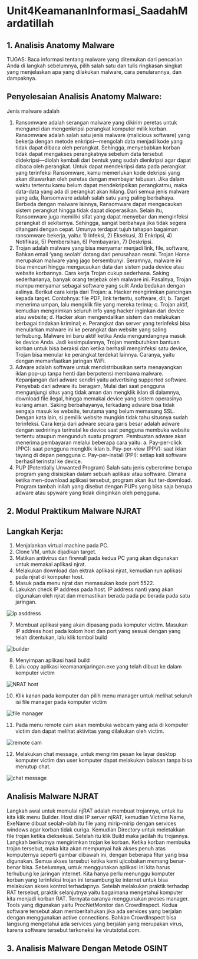 # Unit4KeamananInformasi_SaadahMardatillah

## 1. Analisis Anatomy Malware 
TUGAS: Baca informasi tentang malware yang ditemukan dari pencarian Anda di langkah sebelumnya, pilih salah satu dan tulis ringkasan singkat yang menjelaskan apa yang dilakukan malware, cara penularannya, dan dampaknya. 
## Penyelesaian Analisis Anatomy Malware: 
Jenis malware adalah 
1.	Ransomware adalah serangan malware yang dikirim peretas untuk mengunci dan mengenkripsi perangkat komputer milik korban. Ransomware adalah salah satu jenis malware (malicious software) yang bekerja dengan metode enkripsi––mengolah data menjadi kode yang tidak dapat dibaca oleh perangkat. Sehingga, menyebabkan korban tidak dapat mengakses perangkatnya sebelum data tersebut didekripsi––diolah kembali dari bentuk yang sudah dienkripsi agar dapat dibaca  oleh perangkat. Untuk dapat mendekripsi data pada perangkat yang terinfeksi Ransomware, kamu memerlukan kode dekripsi yang akan ditawarkan oleh peretas dengan membayar tebusan. Jika dalam waktu tertentu kamu belum dapat mendekripsikan perangkatmu, maka data-data yang ada di perangkat akan hilang.
Dari semua jenis malware yang ada, Ransomware adalah salah satu yang paling berbahaya. Berbeda dengan malware lainnya, Ransomware dapat mengacaukan sistem perangkat hingga tidak dapat dioperasikan. Selain itu, Ransomware juga memiliki sifat yang dapat menyebar dan menginfeksi perangkat di sekitarnya. Sehingga, sangat berbahaya jika tidak segera ditangani dengan cepat. Umunya terdapat tujuh tahapan bagaiman ransomware bekerja, yaitu: 1) Infeksi, 2) Eksekusi, 3) Enkripsi, 4) Notifikasi, 5) Pembersihan, 6) Pembayaran, 7) Deskripsi. 
2.	Trojan adalah malware yang bisa menyamar menjadi link, file, software, Bahkan email ‘yang seolah’ datang dari perusahaan resmi. Trojan Horse merupakan malware yang jago bersembunyi. Seramnya, malware ini bisa mencuri hingga mengacaukan data dan sistem pada device atau website korbannya. Cara kerja Trojan cukup sederhana. Saking sederhananya, banyak orang terjebak oleh malware ini. Pasalnya, Trojan mampu menyamar sebagai software yang sulit Anda bedakan dengan aslinya. Berikut cara kerja dari Trojan: 
a.	Hacker mengirimkan pancingan kepada target. Contohnya: file PDF, link tertentu, software, dll;
b.	Target menerima umpan, lalu mengklik file yang mereka terima;
c.	Trojan aktif, kemudian mengirimkan seluruh info yang hacker inginkan dari device atau website;
d.	Hacker akan mengendalikan sistem dan melakukan berbagai tindakan kriminal;
e.	Perangkat dan server yang terinfeksi bisa menularkan malware ini ke perangkat dan website yang saling terhubung.
Malware ini baru aktif ketika Anda mengundangnya masuk ke device Anda. Jadi kesimpulannya, Trojan membutuhkan bantuan korban untuk bisa beraksi dan ketika berhasil menginfeksi satu device, Trojan bisa menular ke perangkat terdekat lainnya. Caranya, yaitu dengan memanfaatkan jaringan WiFi.
3.	Adware adalah software untuk mendistribusikan serta menayangkan iklan pop-up tanpa henti dan berpotensi membawa malware. Kepanjangan dari adware sendiri yaitu advertising supported software. Penyebab dari adware itu beragam, Mulai dari saat pengguna mengunjungi situs yang tidak aman dan mengklik iklan di dalamnya, download file ilegal, hingga memakai device yang sistem operasinya kurang aman. Saking berbahayanya, terkadang adware bisa tidak sengaja masuk ke website, terutama yang belum memasang SSL. Dengan kata lain, si pemilik website mungkin tidak tahu situsnya sudah terinfeksi. Cara kerja dari adware secara garis besar adalah adware dengan sednirinya terinstal ke device saat pengguna membuka website tertentu ataupun mengunduh suatu program. Pembuatan adware akan menerima pembayaran melalui beberapa cara yaitu: 
a.	Pay-per-click (PPC): saat pengguna mengklik iklan
b.	Pay-per-view (PPV): saat iklan tayang di depan pengguna
c.	Pay-per-install (PPI): setiap kali software berhasil terinstal ke device.
4.	PUP (Potentially Unwanted Program) Salah satu jenis cybercrime berupa program yang disisipkan dalam sebuah aplikasi atau software. Dimana ketika men-download aplikasi tersebut, program akan ikut ter-download. Program tambah inilah yang disebut dengan PUPs yang bisa saja berupa adware atau spyware yang tidak diinginkan oleh pengguna. 

## 2. Modul Praktikum Malware NJRAT 
## Langkah Kerja: 
1.	Menjalankan virtual machine pada PC. 
2. Clone VM, untuk dijadikan target.
3.	Matikan antivirus dan firewall pada kedua PC yang akan digunakan untuk memakai aplikasi njrat.
4.	Melakukan download dan ektrak aplikasi njrat, kemudian run aplikasi pada njrat di komputer host. 
5.	Masuk pada menu njrat dan memasukan kode port 5522. 
6.	Lakukan check IP address pada host. IP address nanti yang akan digunakan oleh njrat dan memastikan berada pada pc berada pada satu jaringan. 

![ip asddress](https://user-images.githubusercontent.com/99699435/223082928-1b9dcf31-15ee-4838-b824-12fec7b03bcd.JPG)
 
 7. Membuat aplikasi yang akan dipasang pada komputer victim. Masukan IP address host pada kolom host dan port yang sesuai dengan yang telah ditentukan, lalu klik tombol build
 
![builder](https://user-images.githubusercontent.com/99699435/223083467-3ecf6cc8-667e-4395-aa86-fddef5a9db2e.JPG)

8. Menyimpan aplikasi hasil build 
9. Lalu copy aplikasi keamananjaringan.exe yang telah dibuat ke dalam komputer victim

![NRAT host](https://user-images.githubusercontent.com/99699435/223084136-31405e1a-d0b0-4670-bb39-973ae4d268e9.JPG)

10. Klik kanan pada komputer dan pilih menu manager untuk melihat seluruh isi file manager pada komputer victim

![file manager](https://user-images.githubusercontent.com/99699435/223084184-da31324a-0e53-4980-9891-71490320cbb0.JPG)
 
11.	Pada menu remote cam akan membuka webcam yang ada di komputer victim dan dapat melihat aktivitas yang dilakukan oleh victim. 
 
![remote cam](https://user-images.githubusercontent.com/99699435/223084216-a13f1593-4996-4c15-98f6-ce79792c8f81.JPG)

12.	Melakukan chat message, untuk mengirim pesan ke layar desktop komputer victim dan user komputer dapat melakukan balasan tanpa bisa menutup chat. 

![chat message](https://user-images.githubusercontent.com/99699435/223084291-f1230c53-ea45-4ef8-b431-abad4f877d42.JPG) 

## Analisis Malware NJRAT 
Langkah awal untuk memulai njRAT adalah membuat trojannya, untuk itu kita klik menu Builder. Host diisi IP server njRAT, kemudian Victime Name, ExeName dibuat seolah-olah itu file yang mirip-mirip dengan services windows agar korban tidak curiga. Kemudian Directory untuk meletakkan file trojan ketika dieksekusi. Setelah itu klik Build maka jadilah itu trojannya. Langkah berikutnya mengirimkan trojan ke korban. Ketika korban membuka trojan tersebut, maka kita akan mempunyai hak akses penuh atas komputernya seperti gambar dibawah ini, dengan beberapa fitur yang bisa digunakan. Semua akses tersebut ketika kami ujicobakan memang benar-benar bisa. Sebelumnya, untuk menggunakan aplikasi ini kita harus terhubung ke jaringan internet. Kita hanya perlu menunggu komputer korban yang terinfeksi trojan ini tersambung ke internet untuk bisa melakukan akses kontrol terhadapnya.
Setelah melakukan praktik terhadap RAT tersebut, praktik selanjutnya yaitu bagaimana mengetahui komputer kita menjadi korban RAT. Ternyata caranya menggunakan proses manager. Tools yang digunakan yaitu ProcNetMonitor dan CrowdInspect. Kedua software tersebut akan memberitahukan jika ada services yang berjalan dengan menggunakan active connections. Bahkan CrowdInspect bisa langsung mengetahui ada services yang berjalan yang merupakan virus, karena software tersebut terkoneksi ke virutstotal.com.

## 3. Analisis Malware Dengan Metode OSINT
